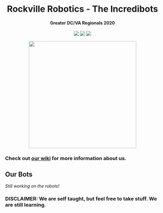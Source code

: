 <h1 align="center">Rockville Robotics - The Incredibots</h1>
<h4 align="center">Greater DC/VA Regionals 2020</h4>
<p align="center">
  <a href="https://www.rockvillerobotics.club/"><img src="https://img.shields.io/badge/Team_Number-0333-orange.svg" /></a>
  <a href="https://travis-ci.com/rockvillerobotics/Incredibots2020"><img src="https://travis-ci.com/rockvillerobotics/Incredibots2020.svg?branch=master" /></a>
  <a href="LICENSE.txt"><img src="https://img.shields.io/badge/License-GPL_3.0-lightgray.svg" /></a>
</p>

<p align="center">
  <img src="https://user-images.githubusercontent.com/32310846/77021958-a7b94280-695e-11ea-811f-2bb09cc974b5.jpg" width="350"/></a>
</p>

### Check out [our wiki] for more information about us.
[our wiki]: https://github.com/RockvilleRobotics/Incredibots2020/wiki

## Our Bots
*Still working on the robots!*

### DISCLAIMER: We are self taught, but feel free to take stuff. We are still learning.
